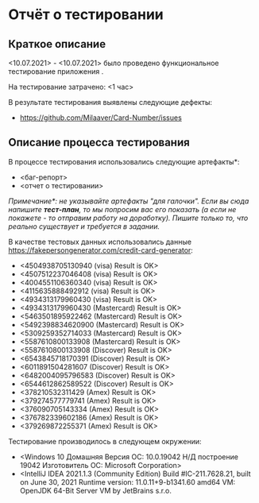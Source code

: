 # Отчёт о тестировании <Credit Card Number Validator>

## Краткое описание

<10.07.2021> - <10.07.2021> было проведено функциональное тестирование приложения <Credit Card Number Validator>.

На тестирование затрачено: <1 час>

В результате тестирования выявлены следующие дефекты:
* https://github.com/Milaaver/Card-Number/issues


## Описание процесса тестирования

В процессе тестирования использовались следующие артефакты*:
* <баг-репорт>
* <отчет о тестировании>

*Примечание\*: не указывайте артефакты "для галочки". Если вы сюда напишите **тест-план**, то мы попросим вас его показать (а если не покажете - то отправим работу на доработку). Пишите только то, что реально существует и требуется в задании.*

В качестве тестовых данных использовались данные <https://fakepersongenerator.com/credit-card-generator>:
* <4504938705130940 (visa) Result is OK>
* <4507512237046408 (visa) Result is OK>
* <4004551106360340 (visa) Result is OK>
* <4115635888492912 (visa) Result is OK>
* <4934313179960430 (visa) Result is OK>
* <4934313179960430 (Mastercard) Result is OK>
* <5463501895922462 (Mastercard) Result is OK>
* <5492398834620900 (Mastercard) Result is OK>
* <5309259352714033 (Mastercard) Result is OK>
* <5587610800133908 (Mastercard) Result is OK>
* <5587610800133908 (Discover) Result is OK>
* <6543845718170391 (Discover) Result is OK>
* <6011891504281607 (Discover) Result is OK>
* <6482004095796583 (Discover) Result is OK>
* <6544612862589522 (Discover) Result is OK>
* <378210532311429 (Amex) Result is OK>
* <379274577779741 (Amex) Result is OK>
* <376090705143334 (Amex) Result is OK>
* <376782339602186 (Amex) Result is OK>
* <379269872255371 (Amex) Result is OK>



Тестирование производилось в следующем окружении:
* <Windows 10 Домашняя
Версия ОС:                        10.0.19042 Н/Д построение 19042
Изготовитель ОС:                  Microsoft Corporation>
* <IntelliJ IDEA 2021.1.3 (Community Edition)
Build #IC-211.7628.21, built on June 30, 2021
Runtime version: 11.0.11+9-b1341.60 amd64
VM: OpenJDK 64-Bit Server VM by JetBrains s.r.o.

